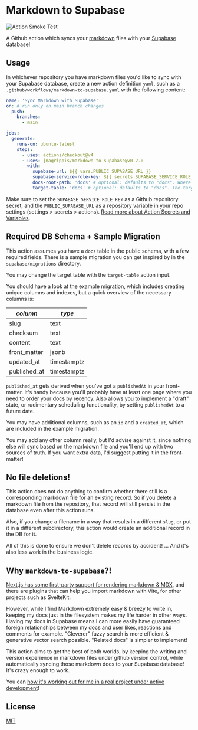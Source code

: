 # Markdown to Supabase

![Action Smoke Test](https://github.com/jmagrippis/markdown-to-supabase/actions/workflows/ci.yaml/badge.svg)

A Github action which syncs your [markdown](https://daringfireball.net/projects/markdown/) files with your [Supabase](https://supabase.com/) database!

## Usage

In whichever repository you have markdown files you'd like to sync with your Supabase database, create a new action definition `yaml`, such as a `.github/workflows/markdown-to-supabase.yaml` with the following content:

```yaml
name: 'Sync Markdown with Supabase'
on: # run only on main branch changes
  push:
    branches:
      - main

jobs:
  generate:
    runs-on: ubuntu-latest
    steps:
      - uses: actions/checkout@v4
      - uses: jmagrippis/markdown-to-supabase@v0.2.0
        with:
          supabase-url: ${{ vars.PUBLIC_SUPABASE_URL }}
          supabase-service-role-key: ${{ secrets.SUPABASE_SERVICE_ROLE_KEY }}
          docs-root-path: 'docs' # optional: defaults to "docs". Where the md files you want to sync are located
          target-table: 'docs' # optional: defaults to "docs". The target Supabase DB table
```

Make sure to set the `SUPABASE_SERVICE_ROLE_KEY` as a Github repository secret, and the `PUBLIC_SUPABASE_URL` as a repository variable in your repo settings (settings > secrets > actions). [Read more about Action Secrets and Variables](https://docs.github.com/en/actions/security-guides/using-secrets-in-github-actions#creating-secrets-for-a-repository).

## Required DB Schema + Sample Migration

This action assumes you have a `docs` table in the public schema, with a few required fields. There is a sample migration you can get inspired by in the `supabase/migrations` directory.

You may change the target table with the `target-table` action input.

You should have a look at the example migration, which includes creating unique columns and indexes, but a quick overview of the necessary columns is:

| _column_     | _type_      |
| ------------ | ----------- |
| slug         | text        |
| checksum     | text        |
| content      | text        |
| front_matter | jsonb       |
| updated_at   | timestamptz |
| published_at | timestamptz |

`published_at` gets derived when you've got a `publishedAt` in your front-matter. It's handy because you'll probably have at least one page where you need to order your docs by recency. Also allows you to implement a "draft" state, or rudimentary scheduling functionality, by setting `publishedAt` to a future date.

You may have additional columns, such as an `id` and a `created_at`, which are included in the example migration.

You may add any other column really, but I'd advise against it, since nothing else will sync based on the markdown file and you'll end up with two sources of truth. If you want extra data, I'd suggest putting it in the front-matter!

## No file deletions!

This action does not do anything to confirm whether there still is a corresponding markdown file for an existing record. So if you delete a markdown file from the repository, that record will still persist in the database even after this action runs.

Also, if you change a filename in a way that results in a different `slug`, or put it in a different subdirectory, this action would create an additional record in the DB for it.

All of this is done to ensure we don't delete records by accident! ... And it's also less work in the business logic.

## Why `markdown-to-supabase`?!

[Next.js has some first-party support for rendering markdown & MDX](https://nextjs.org/docs/app/building-your-application/configuring/mdx), and there are plugins that can help you import markdown with Vite, for other projects such as SvelteKit.

However, while I find Markdown extremely easy & breezy to write in, keeping my docs just in the filesystem makes my life harder in other ways. Having my docs in Supabase means I can more easily have guaranteed foreign relationships between my docs and user likes, reactions and comments for example. "Cleverer" fuzzy search is more efficient & generative vector search possible. "Related docs" is simpler to implement!

This action aims to get the best of both worlds, by keeping the writing and version experience in markdown files under github version control, while automatically syncing those markdown docs to your Supabase database! It's crazy enough to work.

You can [how it's working out for me in a real project under active development](https://johnnify.com/)!

## License

[MIT](https://github.com/jmagrippis/markdown-to-supabase/blob/main/LICENSE)
